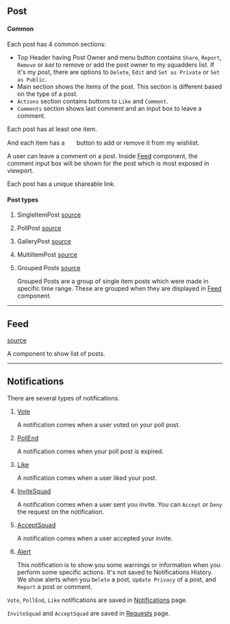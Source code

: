 ## Post

#### Common

Each post has 4 common sections:

-   Top Header having Post Owner and menu button contains `Share`, `Report`, `Remove` or `Add` to remove or add the post owner to my squadders list.
    If it's my post, there are options to `Delete`, `Edit` and `Set as Private` or `Set as Public`.
-   Main section shows the items of the post. This section is different based on the type of a post.
-   `Actions` section contains buttons to `Like` and `Comment`.
-   `Comments` section shows last comment and an input box to leave a comment.

Each post has at least one item.

And each item has a <img src="../assets/img/squad-logo-white.svg" width="20"> button to add or remove it from my wishlist.

A user can leave a comment on a post.
Inside [Feed](#Feed) component, the comment input box will be shown for the post which is most exposed in viewport.

Each post has a unique shareable link.

#### Post types

1. SingleItemPost
   [source](../components/Posts/SingleItemPost.vue)

2. PollPost
   [source](../components/Posts/PollPost.vue)

3. GalleryPost
   [source](../components/Posts/GalleryPost.vue)

4. MultiItemPost
   [source](../components/Posts/MultiItemPost.vue)

5. Grouped Posts
   [source](../components/Posts/GroupedPosts.vue)

    Grouped Posts are a group of single item posts which were made in specific time range.
    These are grouped when they are displayed in [Feed](#Feed) component.

---

## Feed

[source](../components/Feed/index.vue)

A component to show list of posts.

---

## Notifications

There are several types of notifications.

1. [Vote](../components/Notifications/Vote.vue)

    A notification comes when a user voted on your poll post.

2. [PollEnd](../components/Notifications/PollEnd.vue)

    A notification comes when your poll post is expired.

3. [Like](../components/Notifications/Like.vue)

    A notification comes when a user liked your post.

4. [InviteSquad](../components/Notifications/InviteSquad.vue)

    A notification comes when a user sent you invite.
    You can `Accept` or `Deny` the request on the notification.

5. [AcceptSquad](../components/Notifications/AcceptSquad.vue)

    A notification comes when a user accepted your invite.

6. [Alert](../components/Notifications/Alert.vue)

    This notification is to show you some warnings or information when you perform some specific actions.
    It's not saved to Notifications History.
    We show alerts when you `Delete` a post, `Update Privacy` of a post, and `Report` a post or comment.

`Vote`, `PollEnd`, `Like` notifications are saved in [Notifications](./pages.md#notificationsindex) page.

`InviteSquad` and `AcceptSquad` are saved in [Requests](./pages.md#notificationsrequests) page.
